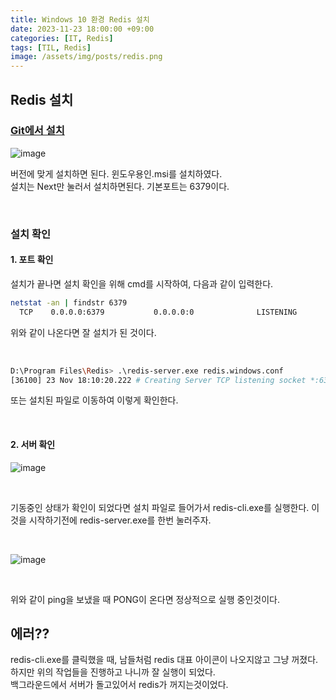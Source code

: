 ```yaml
---
title: Windows 10 환경 Redis 설치
date: 2023-11-23 18:00:00 +09:00
categories: [IT, Redis]
tags: [TIL, Redis]
image: /assets/img/posts/redis.png
---
```



## Redis 설치

### [Git에서 설치](https://github.com/microsoftarchive/redis/releases)

![image](https://github.com/honge7694/honge7694.github.io/assets/76715487/cb240d74-0446-4f0e-aa7c-281c01ee43dd)

버전에 맞게 설치하면 된다. 윈도우용인.msi를 설치하였다.     
설치는 Next만 눌러서 설치하면된다. 기본포트는 6379이다.

<br/>

### 설치 확인

#### 1. 포트 확인
설치가 끝나면 설치 확인을 위해 cmd를 시작하여, 다음과 같이 입력한다.

```bash
netstat -an | findstr 6379
  TCP    0.0.0.0:6379           0.0.0.0:0              LISTENING
```
위와 같이 나온다면 잘 설치가 된 것이다.

<br/>

```bash
D:\Program Files\Redis> .\redis-server.exe redis.windows.conf
[36100] 23 Nov 18:10:20.222 # Creating Server TCP listening socket *:6379: bind: No error
```
또는 설치된 파일로 이동하여 이렇게 확인한다.

<br/>

#### 2. 서버 확인

![image](https://github.com/honge7694/honge7694.github.io/assets/76715487/845202f5-465d-424f-b685-e5cb4634d29c)

<br/>

기동중인 상태가 확인이 되었다면 설치 파일로 들어가서 redis-cli.exe를 실행한다.
이것을 시작하기전에 redis-server.exe를 한번 눌러주자.

<br/>

![image](https://github.com/honge7694/honge7694.github.io/assets/76715487/cac062dc-fbad-4500-86e8-df4274aba68a)

<br/>

위와 같이 ping을 보냈을 때 PONG이 온다면 정상적으로 실행 중인것이다.


## 에러??

redis-cli.exe를 클릭했을 때, 남들처럼 redis 대표 아이콘이 나오지않고 그냥 꺼졌다.
하지만 위의 작업들을 진행하고 나니까 잘 실행이 되었다.     
백그라운드에서 서버가 돌고있어서 redis가 꺼지는것이었다.
